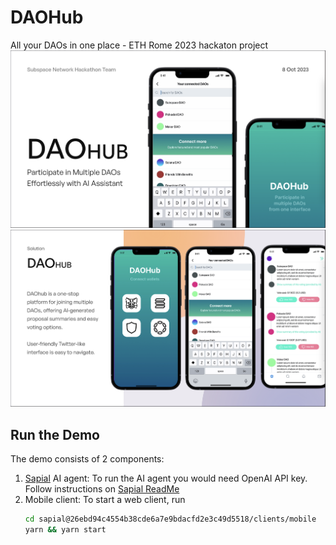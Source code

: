 # DAOHub
All your DAOs in one place - ETH Rome 2023 hackaton project
![Screen1](./screens/screen1.png)
![Screen2](./screens/screen2.png)
## Run the Demo
The demo consists of 2 components:

1. [Sapial](https://github.com/sapial-ai/sapial) AI agent: To run the AI agent you would need OpenAI API key. Follow instructions on [Sapial ReadMe](./sapial@26ebd94c4554b38cde6a7e9bdacfd2e3c49d5518/readme.md)
2. Mobile client: To start a web client, run 
    ```bash 
    cd sapial@26ebd94c4554b38cde6a7e9bdacfd2e3c49d5518/clients/mobile
    yarn && yarn start
    ```


